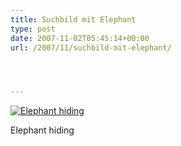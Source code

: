 ```yaml
---
title: Suchbild mit Elephant
type: post
date: 2007-11-02T05:45:14+00:00
url: /2007/11/suchbild-mit-elephant/




---
```

<div class="flickr">
  <a href="http://www.flickr.com/photos/schreibblogade/1831191840/" title="Elephant hiding"><img src="//farm3.static.flickr.com/2370/1831191840_55627a6d7e.jpg" alt="Elephant hiding" /></a></p>

  <p>
    Elephant hiding
  </p>
</div>
